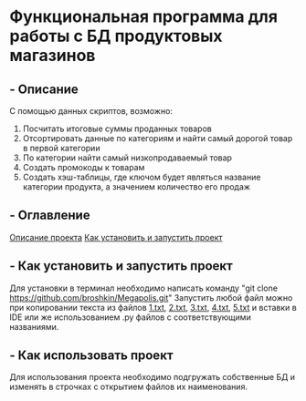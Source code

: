 # Функциональная программа для работы с БД продуктовых магазинов
## - Описание
С помощью данных скриптов, возможно: 
1. Посчитать итоговые суммы проданных товаров
2. Отсортировать данные по категориям и найти самый дорогой товар в первой категории
3. По категории найти самый низкопродаваемый товар
4. Создать промокоды к товарам
5. Создать хэш-таблицы, где ключом будет являться название категории продукта, а значением количество его продаж
## - Оглавление
[Описание проекта](#описание)
[Как установить и запустить проект](#как-установить-и-запустить-проект)
## - Как установить и запустить проект
Для установки в терминал необходимо написать команду "git clone https://github.com/broshkin/Megapolis.git"
Запустить любой файл можно при копировании текста из файлов [1.txt](1.txt), [2.txt](2.txt), [3.txt](3.txt), [4.txt](4.txt), [5.txt](5.txt) и вставки в IDE или же использованием .py файлов с соответствующими названиями.
## - Как использовать проект
Для использования проекта необходимо подгружать собственные БД и изменять в строчках с открытием файлов их наименования.
